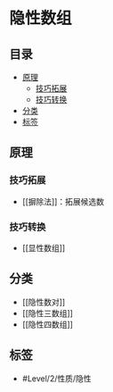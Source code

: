# 隐性数组
<!-- START doctoc generated TOC please keep comment here to allow auto update -->
<!-- DON'T EDIT THIS SECTION, INSTEAD RE-RUN doctoc TO UPDATE -->
## 目录

- [原理](#%E5%8E%9F%E7%90%86)
  - [技巧拓展](#%E6%8A%80%E5%B7%A7%E6%8B%93%E5%B1%95)
  - [技巧转换](#%E6%8A%80%E5%B7%A7%E8%BD%AC%E6%8D%A2)
- [分类](#%E5%88%86%E7%B1%BB)
- [标签](#%E6%A0%87%E7%AD%BE)

<!-- END doctoc generated TOC please keep comment here to allow auto update -->

## 原理

### 技巧拓展

- [[摒除法]]：拓展候选数

###  技巧转换

- [[显性数组]]

## 分类

- [[隐性数对]]
- [[隐性三数组]]
- [[隐性四数组]]

## 标签

- #Level/2/性质/隐性
